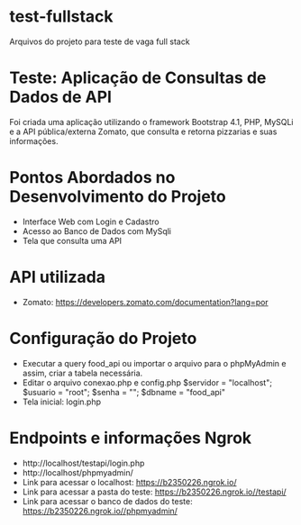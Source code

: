 # test-fullstack
Arquivos do projeto para teste de vaga full stack
# Teste: Aplicação de Consultas de Dados de API 
Foi criada uma aplicação utilizando o framework Bootstrap 4.1, PHP, MySQLi e a API pública/externa Zomato, que consulta e retorna pizzarias e suas informações. 
# Pontos Abordados no Desenvolvimento do Projeto
- Interface Web com Login e Cadastro
- Acesso ao Banco de Dados com MySqli
- Tela que consulta uma API
# API utilizada
- Zomato: https://developers.zomato.com/documentation?lang=por
# Configuração do Projeto
- Executar a query food_api ou importar o arquivo para o phpMyAdmin e assim, criar a tabela necessária.
- Editar o arquivo conexao.php e config.php
$servidor = "localhost";
$usuario = "root";
$senha = "";
$dbname = "food_api"
- Tela inicial: login.php
# Endpoints e informações Ngrok
- http://localhost/testapi/login.php
- http://localhost/phpmyadmin/
- Link para acessar o localhost: https://b2350226.ngrok.io/
- Link para acessar a pasta do teste: https://b2350226.ngrok.io//testapi/
- Link para acessar o banco de dados do teste: https://b2350226.ngrok.io//phpmyadmin/
